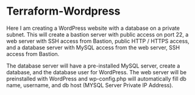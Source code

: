 # Terraform-Wordpress

Here I am creating a WordPress website with a database on a private subnet. This will create a bastion server with public access on port 22, a web server with SSH access from Bastion, public HTTP / HTTPS access, and a database server with MySQL access from the web server, SSH access from Bastion.

The database server will have a pre-installed MySQL server, create a database, and the database user for WordPress.
The web server will be preinstalled with WordPress and wp-config.php will automatically fill db name, username, and db host (MYSQL Server Private IP Address).




